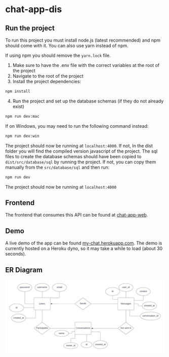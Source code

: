 # chat-app-dis

## Run the project

To run this project you must install node.js (latest recommended) and npm should come with it. You can also use yarn instead of npm.

If using npm you should remove the `yarn.lock` file.

1. Make sure to have the .env file with the correct variables at the root of the project
2. Navigate to the root of the project
3. Install the project dependencies:

```zsh
npm install
```

4. Run the project and set up the database schemas (if they do not already exist)

```zsh
npm run dev:mac
```

If on Windows, you may need to run the following command instead:

```zsh
npm run dev:win
```
The project should now be running at `localhost:4000`. If not, In the dist folder you will find the compiled version javascript of the project. The sql files to create the database schemas should have been copied to `dist/src/database/sql` by running the project. If not, you can copy them manually from the `src/database/sql` and then run:

```zsh
npm run dev
```

The project should now be running at `localhost:4000`

## Frontend

The frontend that consumes this API can be found at [chat-app-web](https://github.com/a-lundsgaard/chat-app-web).

## Demo

A live demo of the app can be found [my-chat.herokuapp.com](https://my-chat.herokuapp.com/). The demo is currently hosted on a Heroku dyno, so it may take a while to load (about 30 seconds).

## ER Diagram

![ER Diagram](./readme_assets/DIS_PROJECT_ER.png)